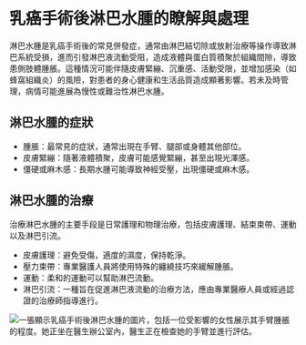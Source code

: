 # 乳癌手術後淋巴水腫的瞭解與處理

淋巴水腫是乳癌手術後的常見併發症，通常由淋巴結切除或放射治療等操作導致淋巴系統受損，進而引發淋巴液流動受阻，造成液體與蛋白質積聚於組織間隙，導致患側肢體腫脹。這種情況可能伴隨皮膚緊繃、沉重感、活動受限，並增加感染（如蜂窩組織炎）的風險，對患者的身心健康和生活品質造成顯著影響。若未及時管理，病情可能進展為慢性或難治性淋巴水腫。

## 淋巴水腫的症狀

- 腫脹：最常見的症狀，通常出現在手臂、腿部或身體其他部位。
- 皮膚緊繃：隨著液體積聚，皮膚可能感覺緊繃，甚至出現光澤感。
- 僵硬或麻木感：長期水腫可能導致神經受壓，出現僵硬或麻木感。

## 淋巴水腫的治療

治療淋巴水腫的主要手段是日常護理和物理治療，包括皮膚護理、結束束帶、運動以及淋巴引流。

- 皮膚護理：避免受傷，適度的濕度，保持乾淨。
- 壓力束帶：專業醫護人員將使用特殊的纏繞技巧來緩解腫脹。
- 運動：柔和的運動可以幫助淋巴流動。
- 淋巴引流：一種旨在促進淋巴液流動的治療方法，應由專業醫療人員或經過認證的治療師指導進行。

![一張顯示乳癌手術後淋巴水腫的圖片，包括一位受影響的女性展示其手臂腫脹的程度。她正坐在醫生辦公室內，醫生正在檢查她的手臂並進行評估。](https://i.imgur.com/idsmGOR.jpeg)